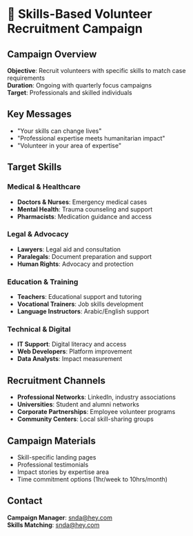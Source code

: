 # 🎯 Skills-Based Volunteer Recruitment Campaign

## Campaign Overview
**Objective**: Recruit volunteers with specific skills to match case requirements  
**Duration**: Ongoing with quarterly focus campaigns  
**Target**: Professionals and skilled individuals  

## Key Messages
- "Your skills can change lives"
- "Professional expertise meets humanitarian impact"
- "Volunteer in your area of expertise"

## Target Skills

### Medical & Healthcare
- **Doctors & Nurses**: Emergency medical cases
- **Mental Health**: Trauma counseling and support
- **Pharmacists**: Medication guidance and access

### Legal & Advocacy
- **Lawyers**: Legal aid and consultation
- **Paralegals**: Document preparation and support
- **Human Rights**: Advocacy and protection

### Education & Training
- **Teachers**: Educational support and tutoring
- **Vocational Trainers**: Job skills development
- **Language Instructors**: Arabic/English support

### Technical & Digital
- **IT Support**: Digital literacy and access
- **Web Developers**: Platform improvement
- **Data Analysts**: Impact measurement

## Recruitment Channels
- **Professional Networks**: LinkedIn, industry associations
- **Universities**: Student and alumni networks
- **Corporate Partnerships**: Employee volunteer programs
- **Community Centers**: Local skill-sharing groups

## Campaign Materials
- Skill-specific landing pages
- Professional testimonials
- Impact stories by expertise area
- Time commitment options (1hr/week to 10hrs/month)

## Contact
**Campaign Manager**: snda@hey.com  
**Skills Matching**: snda@hey.com